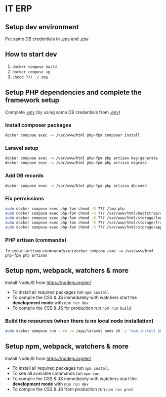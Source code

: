 # IT ERP

## Setup dev environment

Put same DB credentials in [.env](.env.example) and [.env](laravel/.env)

## How to start dev

1. `docker compose build`
2. `docker compose up`
3. `chmod 777 ./.tmp`

## Setup PHP dependencies and complete the framework setup

Complete [.env](laravel/.env) (by using same DB credentials from [.env](.env.example))

### Install composer packages

```bash
docker compose exec -w /var/www/html php-fpm composer install
```

### Laravel setup

```bash
docker compose exec -w /var/www/html php-fpm php artisan key:generate
docker compose exec -w /var/www/html php-fpm php artisan migrate
```

### Add DB records

```bash
docker compose exec -w /var/www/html php-fpm php artisan db:seed
```

### Fix permissions

```bash
sudo docker compose exec php-fpm chmod -R 777 /tmp-php
sudo docker compose exec php-fpm chmod -R 777 /var/www/html/bootstrap/cache
sudo docker compose exec php-fpm chmod -R 777 /var/www/html/storage/logs
sudo docker compose exec php-fpm chmod -R 777 /var/www/html/storage/framework/views
sudo docker compose exec php-fpm chmod -R 777 /var/www/html/storage/app/public
```

### PHP artisan (commands)

To see all `artisan` commands run `docker compose exec -w /var/www/html php-fpm php artisan`

## Setup npm, webpack, watchers & more

Install NodeJS from https://nodejs.org/en/

- To install all required packages run `npm install`
- To compile the CSS & JS immediately with watchers start the **development mode** with `npm run dev`
- To compile the CSS & JS for production run `npm run build`

### Build the resources (when there is no local node installation)

```bash
sudo docker compose run --rm -w /app/laravel node sh -c "npm install && npm run build"
```

## Setup npm, webpack, watchers & more

Install NodeJS from https://nodejs.org/en/

- To install all required packages run `npm install`
- To see all available commands run `npm run`
- To compile the CSS & JS immediately with watchers start the **development mode** with `npm run dev`
- To compile the CSS & JS from production run `npm run prod`
